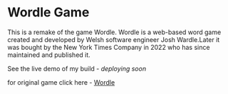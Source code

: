 # Wordle Game

This is a remake of the game Wordle.
Wordle is a web-based word game created and developed by Welsh software engineer Josh Wardle.Later it was bought by the New York Times Company in 2022 who has since maintained and published it.

See the live demo of my build - *deploying soon*

for original game click here - [Wordle](https://www.nytimes.com/games/wordle/index.html)

